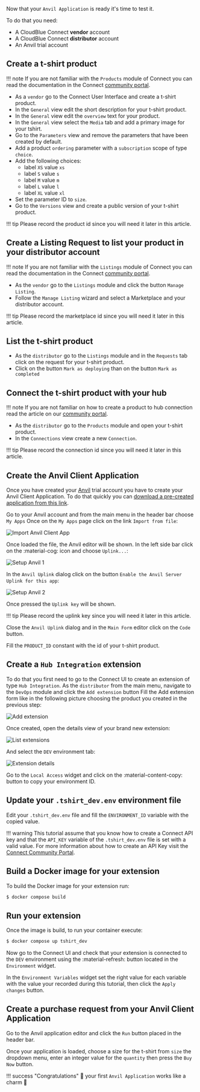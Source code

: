 Now that your `Anvil Application` is ready it's time to test it.

To do that you need:

* A CloudBlue Connect **vendor** account
* A CloudBlue Connect **distributor** account
* An Anvil trial account


## Create a t-shirt product

!!! note
    If you are not familiar with the `Products` module of Connect you can read the documentation in the Connect
    [community portal](https://connect.cloudblue.com/community/modules/products/).

* As a `vendor` go to the Connect User Interface and create a t-shirt product.
* In the `General` view edit the short description for your t-shirt product.
* In the `General` view edit the `overview` text for your product.
* In the `General` view select the `Media` tab and add a primary image for your tshirt.
* Go to the `Parameters` view and remove the parameters that have been created by default.
* Add a product `ordering` parameter with a `subscription` scope of type `choice`.
* Add the following choices:
    *   label `XS` value `xs`
    *   label `S` value `s`
    *   label `M` value `m`
    *   label `L` value `l`
    *   label `XL` value `xl`
* Set the parameter ID to `size`.
* Go to the `Versions` view and create a public version of your t-shirt product.

!!! tip
    Please record the product id since you will need it later in this article.

## Create a Listing Request to list your product in your distributor account

!!! note
    If you are not familiar with the `Listings` module of Connect you can read the documentation in the Connect
    [community portal](https://connect.cloudblue.com/community/modules/listings/).

* As the `vendor` go to the `Listings` module and click the button `Manage Listing`.
* Follow the `Manage Listing` wizard and select a Marketplace and your distributor account.

!!! tip
    Please record the marketplace id since you will need it later in this article.


## List the t-shirt product

* As the `distributor` go to the `Listings` module and in the `Requests` tab click on
the request for your t-shirt product.
* Click on the button `Mark as deploying` than on the button `Mark as completed`

## Connect the t-shirt product with your hub

!!! note
    If you are not familiar on how to create a product to hub connection read the article on our
    [community portal](https://connect.cloudblue.com/community/modules/marketplaces/connections/).

* As the `distributor` go to the `Products` module and open your t-shirt product.
* In the `Connections` view create a new `Connection`.

!!! tip
    Please record the connection id since you will need it later in this article.


## Create the Anvil Client Application

Once you have created your [Anvil](https://anvil.works) trial account you have to create your Anvil Client Application.
To do that quickly you can [download a pre-created application from this link](../../assets/anvil_application_tutorial.yml).

Go to your Anvil account and from the main menu in the header bar choose `My Apps`
Once on the `My Apps` page click on the link `Import from file`:

![Import Anvil Client App](../../images/tutorials/anvilapp/anvil_import_from_file.png)

Once loaded the file, the Anvil editor will be shown. In the left side bar click on the :material-cog: icon and choose `Uplink...`:

![Setup Anvil 1](../../images/tutorials/anvilapp/anvil_setup_uplink_1.png)

In the `Anvil Uplink` dialog click on the button `Enable the Anvil Server Uplink for this app`:

![Setup Anvil 2](../../images/tutorials/anvilapp/anvil_setup_uplink_2.png)

Once pressed the `Uplink key` will be shown.

!!! tip
    Please record the uplink key since you will need it later in this article.


Close the `Anvil Uplink` dialog and in the `Main Form` editor click on the `Code` button.

Fill the `PRODUCT_ID` constant with the id of your t-shirt product.


## Create a `Hub Integration` extension

To do that you first need to go to the Connect UI to create an extension of type `Hub Integration`.
As the `distributor` from the main menu, navigate to the `DevOps` module and click the `Add extension` button
Fill the Add extension form like in the following picture choosing the product you created in the previous step:

![Add extension](../../images/tutorials/anvilapp/add_extension.png)

Once created, open the details view of your brand new extension:

![List extensions](../../images/tutorials/anvilapp/list_extensions.png)

And select the `DEV` environment tab:

![Extension details](../../images/tutorials/anvilapp/extension_details.png)

Go to the `Local Access` widget and click on the :material-content-copy: button to copy your environment ID.


## Update your `.tshirt_dev.env` environment file 

Edit your `.tshirt_dev.env` file and fill the `ENVIRONMENT_ID` variable with the copied value.


!!! warning
    This tutorial assume that you know how to create a Connect API key and that the
    `API_KEY` variable of the `.tshirt_dev.env` file is set with a valid value.
    For more information about how to create an API Key visit the
    [Connect Community Portal](https://connect.cloudblue.com/community/modules/extensions/api-tokens/).


## Build a Docker image for your extension

To build the Docker image for your extension run:


``` bash
$ docker compose build
```

## Run your extension

Once the image is build, to run your container execute:

``` bash
$ docker compose up tshirt_dev
```

Now go to the Connect UI and check that your extension is connected to the `DEV` environment
using the :material-refresh: button located in the `Environment` widget.

In the `Environment Variables` widget set the right value for each variable with the value
your recorded during this tutorial, then click the `Apply changes` button.


## Create a purchase request from your Anvil Client Application

Go to the Anvil application editor and click the `Run` button placed in the header bar.

Once your application is loaded, choose a size for the t-shirt from `size` the dropdown menu,
enter an integer value for the `quantity` then press the `Buy Now` button.

!!! success "Congratulations"
    :partying_face: your first `Anvil Application` works like a charm :beers:
